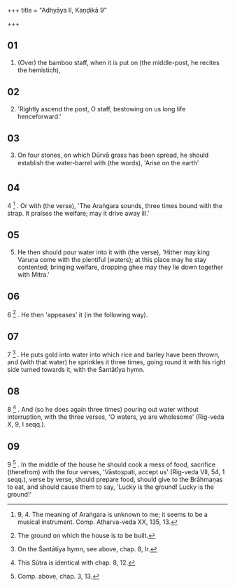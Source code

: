+++
title = "Adhyāya II, Kaṇḍikā 9"

+++
## 01
1. (Over) the bamboo staff, when it is put on (the middle-post, he recites the hemistich),

## 02
2. 'Rightly ascend the post, O staff, bestowing on us long life henceforward.'

## 03
3. On four stones, on which Dūrvā grass has been spread, he should establish the water-barrel with (the words), 'Arise on the earth'

## 04
4 [^1] . Or with (the verse), 'The Araṅgara sounds, three times bound with the strap. It praises the welfare; may it drive away ill.'

## 05
5. He then should pour water into it with (the verse), 'Hither may king Varuṇa come with the plentiful (waters); at this place may he stay contented; bringing welfare, dropping ghee may they lie down together with Mitra.'

## 06
6 [^2] . He then 'appeases' it (in the following way).

## 07
7 [^3] . He puts gold into water into which rice and barley have been thrown, and (with that water) he sprinkles it three times, going round it with his right side turned towards it, with the Śantātīya hymn.

## 08
8 [^4] . And (so he does again three times) pouring out water without interruption, with the three verses, 'O waters, ye are wholesome' (Rig-veda X, 9, I seqq.).

## 09
9 [^5] . In the middle of the house he should cook a mess of food, sacrifice (therefrom) with the four verses, 'Vāstoṣpati, accept us' (Rig-veda VII, 54, 1 seqq.), verse by verse, should prepare food, should give to the Brāhmaṇas to eat, and should cause them to say, 'Lucky is the ground! Lucky is the ground!'



[^1]:  9, 4. The meaning of Araṅgara is unknown to me; it seems to be a musical instrument. Comp. Atharva-veda XX, 135, 13.

[^2]:  The ground on which the house is to be built.

[^3]:  On the Śantātīya hymn, see above, chap. 8, Ir.

[^4]:  This Sūtra is identical with chap. 8, 12.

[^5]:  Comp. above, chap. 3, 13.